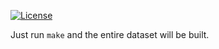 [![License](https://img.shields.io/badge/license-MIT-green.svg)](https://github.com/yegor256/ctors-vs-size/blob/master/LICENSE.txt)

Just run `make` and the entire dataset will be built.
